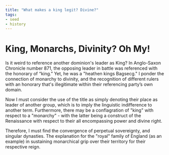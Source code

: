 ```yaml
---
title: "What makes a king legit? Divine?"
tags: 
- seed
- history
---
```


# King, Monarchs, Divinity? Oh My!
      
Is it weird to reference another dominion's leader as King? In Anglo-Saxon Chronicle number 871, the opposing leader in battle was referenced with the honorary of “king.” Yet, he was a "heathen kings Bagsecg." I ponder the connection of monarchy to divinity, and the recognition of different rulers with an honorary that's illegitimate within their referencing party’s own domain. 

Now I must consider the use of the title as simply denoting their place as leader of another group, which is to imply the linguistic indifference to another term. Furthermore, there may be a conflagration of "king" with respect to a "monarchy" - with the latter being a construct of the Renaissance with respect to their all encompassing power and divine right. 

Therefore, I must find the convergence of perpetual sovereignty, and singular dynasties. The explanation for the "royal" family of England (as an example) in sustaining monarchical grip over their territory for their respective reign.


